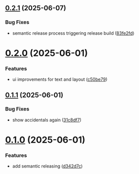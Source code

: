 ## [0.2.1](https://github.com/chrisingenhaag/brass-notehelper/compare/v0.2.0...v0.2.1) (2025-06-07)


### Bug Fixes

* semantic release process triggering release build ([83fe2fd](https://github.com/chrisingenhaag/brass-notehelper/commit/83fe2fdcdc33eaeb28b6fd14684c87e443bcae97))

# [0.2.0](https://github.com/chrisingenhaag/brass-notehelper/compare/v0.1.1...v0.2.0) (2025-06-01)


### Features

* ui improvements for text and layout ([c50be79](https://github.com/chrisingenhaag/brass-notehelper/commit/c50be792f9292810ef01a7add8dd574dbbb655d7))

## [0.1.1](https://github.com/chrisingenhaag/brass-notehelper/compare/v0.1.0...v0.1.1) (2025-06-01)


### Bug Fixes

* show accidentals again ([31c8df7](https://github.com/chrisingenhaag/brass-notehelper/commit/31c8df71394e33e97dcfd10f9cb83d15969d0c5d))

# [0.1.0](https://github.com/chrisingenhaag/brass-notehelper/compare/v0.0.12...v0.1.0) (2025-06-01)


### Features

* add semantic releasing ([d342d7c](https://github.com/chrisingenhaag/brass-notehelper/commit/d342d7c92a9123362684f2ac270a4015706a71f8))
